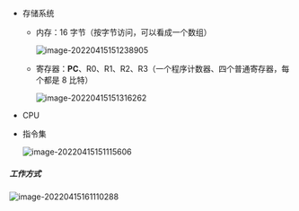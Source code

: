 - 存储系统

  - 内存：16 字节（按字节访问，可以看成一个数组）

    ![image-20220415151238905](https://aliyun-oss-lpj.oss-cn-qingdao.aliyuncs.com/images/by-picgo/image-20220415151238905.png)

  - 寄存器：**PC**、R0、R1、R2、R3（一个程序计数器、四个普通寄存器，每个都是 8 比特）

    ![image-20220415151316262](https://aliyun-oss-lpj.oss-cn-qingdao.aliyuncs.com/images/by-picgo/image-20220415151316262.png)

- CPU

- 指令集

  ![image-20220415151115606](https://aliyun-oss-lpj.oss-cn-qingdao.aliyuncs.com/images/by-picgo/image-20220415151115606.png)

##### 工作方式

![image-20220415161110288](https://aliyun-oss-lpj.oss-cn-qingdao.aliyuncs.com/images/by-picgo/image-20220415161110288.png)
